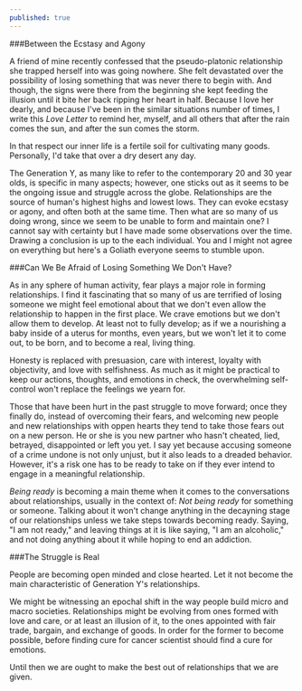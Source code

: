 ```yaml
---
published: true
---
```



###Between the Ecstasy and Agony

A friend of mine recently confessed that the pseudo-platonic relationship she trapped herself into was going nowhere. She felt devastated over the possibility of losing something that was never there to begin with. And though, the signs were there from the beginning she kept feeding the illusion until it bite her back ripping her heart in half. Because I love her dearly, and because I've been in the similar situations number of times, I write this _Love Letter_ to remind her, myself, and all others that after the rain comes the sun, and after the sun comes the storm. 

In that respect our inner life is a fertile soil for cultivating many goods. Personally, I'd take that over a dry desert any day.

The Generation Y, as many like to refer to the contemporary 20 and 30 year olds, is specific in many aspects; however, one sticks out as it seems to be the ongoing issue and struggle across the globe. Relationships are the source of human's highest highs and lowest lows. They can evoke ecstasy or agony, and often both at the same time. Then what are so many of us doing wrong, since we seem to be unable to form and maintain one? I cannot say with certainty but I have made some observations over the time. Drawing a conclusion is up to the each individual. You and I might not agree on everything but here's a Goliath everyone seems to stumble upon.

###Can We Be Afraid of Losing Something We Don't Have?

As in any sphere of human activity, fear plays a major role in forming relationships. I find it fascinating that so many of us are terrified of losing someone we might feel emotional about that we don't even allow the relationship to happen in the first place. We crave emotions but we don't allow them to develop. At least not to fully develop; as if we a nourishing a baby inside of a uterus for months, even years, but we won't let it to come out, to be born, and to become a real, living thing.

Honesty is replaced with presuasion, care with interest, loyalty with objectivity, and love with selfishness. As much as it might be practical to keep our actions, thoughts, and emotions in check, the overwhelming self-control won't replace the feelings we yearn for.

Those that have been hurt in the past struggle to move forward; once they finally do, instead of overcoming their fears, and welcoming new people and new relationships with oppen hearts they tend to take those fears out on a new person. He or she is you new partner who hasn't cheated, lied, betrayed, disappointed or left you yet. I say yet because accusing someone of a crime undone is not only unjust, but it also leads to a dreaded behavior. However, it's a risk one has to be ready to take on if they ever intend to engage in a meaningful relationship.

_Being ready_ is becoming a main theme when it comes to the conversations about relationships, usually in the context of: _Not being ready_ for something or someone. Talking about it won't change anything in the decayning stage of our relationships unless we take steps towards becoming ready. Saying, "I am not ready," and leaving things at it is like saying, "I am an alcoholic," and not doing anything about it while hoping to end an addiction.

###The Struggle is Real

People are becoming open minded and close hearted. Let it not become the main characteristic of Generation Y's relationships. 

We might be witnessing an epochal shift in the way people build micro and macro societies. Relationships might be evolving from ones formed with love and care, or at least an illusion of it, to the ones appointed with fair trade, bargain, and exchange of goods. In order for the former to become possible, before finding cure for cancer scientist should find a cure for emotions. 

Until then we are ought to make the best out of relationships that we are given.
